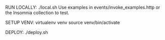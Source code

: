 RUN LOCALLY:
./local.sh
Use examples in events/invoke_examples.http or the Insomnia collection to test.

SETUP VENV:
virtualenv venv
source venv/bin/activate

DEPLOY:
./deploy.sh